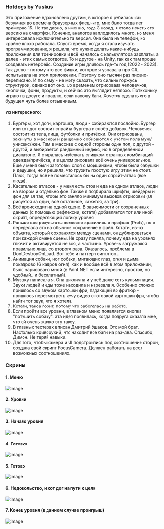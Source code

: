 ### Hotdogs by Yuskus ###  

Это приложение вдохновлено другим, в которое я рубилась как безумная во времена браузерных флеш-игр, мне было тогда лет примерно 15. 
Не так давно, а именно, года 3 назад, я стала искать его версию на смартфон. Конечно, аналогов наплодилось много, но меня интересовала исключительно та версия. 
Она была на телефон, но крайне плохо работала. Спустя время, когда я стала изучать программирование, я решила, что нужно делать какие-нибудь приложения для тренировки и всё началось с калькулятора зарплаты, а далее - этих самых хотдогов. 
То и другое - на Unity, так как там проще создавать интерфейс. Создание игры длилось где-то год (2022 - 2023). Так долго - потому что все фишки, которые я узнавала про C#, испытывала на этом приложении. Поэтому оно тысячи раз писано-переписано. 
И по сему - не могу сказать, что сильно горжусь структурой, однако вот оно. Со временем отрисовала человечков, кнопочки, фоны, продукты, и сейчас это выглядит неплохо. 
Потихоньку играю на досуге и правлю, если нахожу баги. Хочется сделать его в будущем чуть более отзывчивым. 

#### Из интересного:    

1) Бургеры, хот доги, картошка, люди - собираются послойно. Бургер или хот дог состоит спрайта бургера и слоёв добавок.
Человечек состоит из тела, лица, футболки и причёски. Они отрисованы, закинуты в массивы и рандомно собираются с учётом пола муж/унисекс/жен. Там в массиве с одной стороны один пол, с другой - другой, и выбирается рандомный индекс, но в определённом диапазоне. Я старалась избежать слишком странных комбинаций одежда/причёска, и в целом рисовала всё очень универсальное.
Ещё у меня были заготовки слоя с морщинами, чтобы были бабушки и дедушки, но я решила, что грузить простую игру этим не стоит.
Плюс, тогда всё не поместилось бы на один спрайт-атлас (все люди).
2) Касательно атласов - у меня есть стол и еда на одном атласе, люди на втором и отдельно фон.
Также я подбирала шрифты, шейдеры и фон для UI так, чтобы это заняло минимум вызовов отрисовки (UI рисуется за один, всё остальное, кажется, за три).
3) Всё происходит на одной сцене. В зависимости от сохраненных данных (с помощью рефлексии, кстати) добавляется тот или иной скрипт, определяющий логику уровня.
4) Раньше все результаты колхозно хранились в префсах (Prefs), но я переделала это на обычное сохранение в файл. Кстати, из-за объекта, который сохранялся между сценами, он дублироваться при каждой смене сцены. Не сразу поняла, почему еда на уровнях глючит и активируется не вся, а частично. Уровень загружался правильно лишь со второго раза. Оказалось, проблема в DontDestroyOnLoad. Вот тебе и паттерн синглтон... 
5) Анимация собаки, ног собаки, мигающих глаз, огня и дыма покадрово (6 кадров огня), как и вообще всё в этом приложении, было нарисовано мной (в Paint.NET если интересно, простой, но удобный.. и бесплатный). 
6) Музыку написала я. Она циклична и у неё даже есть кульминация. Звуки людей и еды тоже находила и нарезала я. Особенно сложно пришлось со звуком картошки фри, падающей во фритюр - пришлось пересмотреть кучу видео с готовкой картошки фри, чтобы найти тот звук, что я хотела. 
7) Кстати, такса горит, потому что забегалась на работе. 
8) Если пройти все уровни, в главном меню появляется кнопка "потушить собаку". эта идея появилась, когда подруга сказала мне, что ей очень жалко эту таксу. 
9) В главных тестерах вписан Дмитрий Ушаков. Это мой брат. Настолько криворукий, что находит все баги на раз-два. Спасибо, Димон. Не теряй навыки. 
10) Для того, чтобы камера и UI подстроились под соотношение сторон, создала свой скрипт FocusCamera. Должен работать на всех возможных соотношениях. 

### Скрины ###

#### 1. Меню #### 
![image](https://sun9-32.userapi.com/impg/39m0Z9im3EiovD_7cj6SmlliV6XgWABtTYUfqg/C-EFv4bDVcg.jpg?size=2388x1080&quality=95&sign=18e6751f2f9fb5ada3974b3738527198&type=album)  

#### 2. Уровни  
![image](https://sun9-18.userapi.com/impg/OWlZRBCP7Ufz6y_xfp2ge1N0lDRyOBqmBL6vqQ/MYpxBtmM81U.jpg?size=2388x1080&quality=95&sign=8ba3200ea0a52f7ca02cf4720c6b25c4&type=album)  

#### 3. Начало уровня  
![image](https://sun9-14.userapi.com/impg/OHagFRqBvBHJOhGcna56nxIf7-z8_k4xAiUX1Q/iW1J6_bgxAs.jpg?size=2388x1080&quality=95&sign=4bd959a00cf4cc3018289746155811b3&type=album)  

#### 4. Готовка  
![image](https://sun9-11.userapi.com/impg/V-TS50iQTjOdRAbTOJQHnDtPueoHDiscHOA8oQ/BSctYLjpA-I.jpg?size=2388x1080&quality=95&sign=108e4b74a04c52125228f1932bd2a625&type=album)  

#### 5. Готово  
![image](https://sun9-21.userapi.com/impg/FIZS1exkoMCPwDL66bFrfHxU15bwvpg7WX0D6g/dxD_ZXTf6Gk.jpg?size=2388x1080&quality=95&sign=906a277e30631d7d00ab85e2c2b43024&type=album)  

#### 6. Недовольство, и хот дог на пути к цели  
![image](https://sun9-15.userapi.com/impg/-xJkisPrTqCsSqsI7QVh6k3xb-GR3XwKwoUJ7w/jVRqkLhZd14.jpg?size=2388x1080&quality=95&sign=e190cef0461db390392c084caff52997&type=album)  

#### 7. Конец уровня (в данном случае проигрыш)
![image](https://sun9-38.userapi.com/impg/piWerOMVxNNLr5QBp6ycMYJ-IPxgVvNX-HbeOw/J53DgHYIa1w.jpg?size=2388x1080&quality=95&sign=e0778bdd7b58b854c9eec157a0dbe16a&type=album)  
